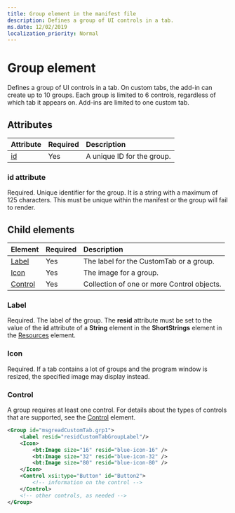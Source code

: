 ```yaml
---
title: Group element in the manifest file
description: Defines a group of UI controls in a tab. 
ms.date: 12/02/2019
localization_priority: Normal
---
```


# Group element

Defines a group of UI controls in a tab.  On custom tabs, the add-in can create up to 10 groups. Each group is limited to 6 controls, regardless of which tab it appears on. Add-ins are limited to one custom tab.

## Attributes

|  Attribute  |  Required  |  Description  |
|:-----|:-----|:-----|
|  [id](#id-attribute)  |  Yes  | A unique ID for the group.|

### id attribute

Required. Unique identifier for the group. It is a string with a maximum of 125 characters. This must be unique within the manifest or the group will fail to render.

## Child elements
|  Element |  Required  |  Description  |
|:-----|:-----|:-----|
|  [Label](#label)      | Yes |  The label for the CustomTab or a group.  |
|  [Icon](icon.md)      | Yes |  The image for a group.  |
|  [Control](#control)    | Yes |  Collection of one or more Control objects.  |

### Label 

Required. The label of the group. The **resid** attribute must be set to the value of the **id** attribute of a **String** element in the **ShortStrings** element in the [Resources](resources.md) element.

### Icon

Required. If a tab contains a lot of groups and the program window is resized, the specified image may display instead.

### Control
A group requires at least one control. For details about the types of controls that are supported, see the [Control](control.md) element.

```xml
<Group id="msgreadCustomTab.grp1">
    <Label resid="residCustomTabGroupLabel"/>
    <Icon>
        <bt:Image size="16" resid="blue-icon-16" />
        <bt:Image size="32" resid="blue-icon-32" />
        <bt:Image size="80" resid="blue-icon-80" />
    </Icon>
    <Control xsi:type="Button" id="Button2">
        <!-- information on the control -->
    </Control>
    <!-- other controls, as needed -->
</Group>
```
